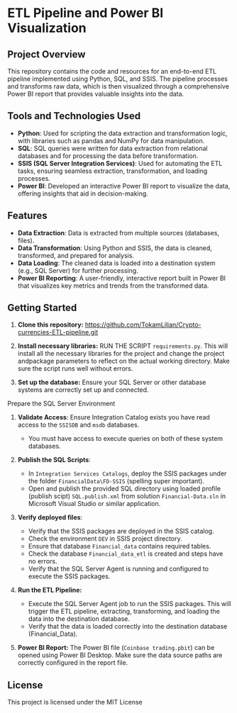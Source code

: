 # ETL Pipeline and Power BI Visualization

## Project Overview
This repository contains the code and resources for an end-to-end ETL pipeline implemented using Python, SQL, and SSIS. The pipeline processes and transforms raw data, which is then visualized through a comprehensive Power BI report that provides valuable insights into the data.

## Tools and Technologies Used

- **Python**: Used for scripting the data extraction and transformation logic, with libraries such as pandas and NumPy for data manipulation.
- **SQL**: SQL queries were written for data extraction from relational databases and for processing the data before transformation.
- **SSIS (SQL Server Integration Services)**: Used for automating the ETL tasks, ensuring seamless extraction, transformation, and loading processes.
- **Power BI**: Developed an interactive Power BI report to visualize the data, offering insights that aid in decision-making.

## Features

- **Data Extraction**: Data is extracted from multiple sources (databases, files).
- **Data Transformation**: Using Python and SSIS, the data is cleaned, transformed, and prepared for analysis.
- **Data Loading**: The cleaned data is loaded into a destination system (e.g., SQL Server) for further processing.
- **Power BI Reporting**: A user-friendly, interactive report built in Power BI that visualizes key metrics and trends from the transformed data.

## Getting Started

1. **Clone this repository:**
https://github.com/TokamLilian/Crypto-currencies-ETL-pipeline.git


2. **Install necessary libraries:**
RUN THE SCRIPT `requirements.py`. This will install all the necessary libraries for the project and change the project andpackage parameters to reflect on the actual working directory.
Make sure the script runs well without errors.


3. **Set up the database:**
Ensure your SQL Server or other database systems are correctly set up and connected.

Prepare the SQL Server Environment  

1. **Validate Access**: Ensure Integration Catalog exists you have read access to the `SSISDB` and `msdb` databases.  
   - You must have access to execute queries on both of these system databases.  

2. **Publish the SQL Scripts**:  
   - In `Integration Services Catalogs`, deploy the SSIS packages under the folder `FinancialData\FD-SSIS` (spelling super important).  
   - Open and publish the provided SQL directory using loaded profile (publish scipt) `SQL.publish.xml` from solution `Financial-Data.sln` in Microsoft Visual Studio or similar application.  

3. **Verify deployed files**:
    - Verify that the SSIS packages are deployed in the SSIS catalog.
    - Check the environment `DEV` in SSIS project directory.
    - Ensure that database `Financial_data` contains required tables.
    - Check the database `Financial_data_etl` is created and steps have no errors.
    - Verify that the SQL Server Agent is running and configured to execute the SSIS packages.

4. **Run the ETL Pipeline:**
   - Execute the SQL Server Agent job to run the SSIS packages. This will trigger the ETL pipeline, extracting, transforming, and loading the data into the destination database.
   - Verify that the data is loaded correctly into the destination database (Financial_Data).

5. **Power BI Report:**
The Power BI file (`Coinbase trading.pbit`) can be opened using Power BI Desktop. Make sure the data source paths are correctly configured in the report file.


## License
This project is licensed under the MIT License
